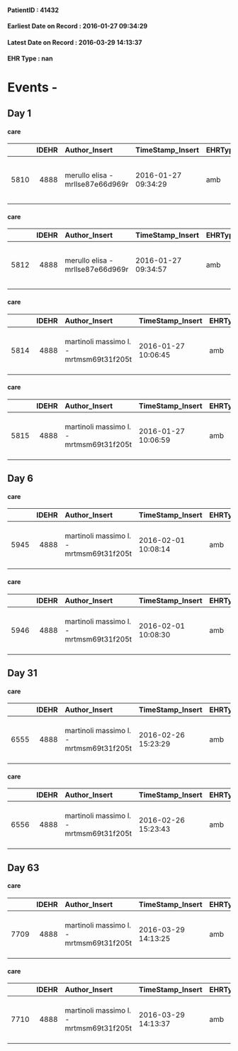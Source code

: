 
#### PatientID : 41432
#### Earliest Date on Record : 2016-01-27 09:34:29
#### Latest Date on Record : 2016-03-29 14:13:37
#### EHR Type : nan

# Events - 

## Day 1

#### care
|      |   IDEHR | Author_Insert                    | TimeStamp_Insert    | EHRType   |   PatientID |   IDGESTIONE_AUSILI |   opt_annulla_consegna | dt_Ric_consegna     | opt_ausilio                                     |
|-----:|--------:|:---------------------------------|:--------------------|:----------|------------:|--------------------:|-----------------------:|:--------------------|:------------------------------------------------|
| 5810 |    4888 | merullo elisa - mrllse87e66d969r | 2016-01-27 09:34:29 | amb       |       41432 |                5678 |                      0 | 2016-01-27 00:00:00 | electronic articulated bed with side rails # 14 |

#### care
|      |   IDEHR | Author_Insert                    | TimeStamp_Insert    | EHRType   |   PatientID |   IDGESTIONE_AUSILI |   opt_annulla_consegna | dt_Ric_consegna     | opt_ausilio                             |
|-----:|--------:|:---------------------------------|:--------------------|:----------|------------:|--------------------:|-----------------------:|:--------------------|:----------------------------------------|
| 5812 |    4888 | merullo elisa - mrllse87e66d969r | 2016-01-27 09:34:57 | amb       |       41432 |                5680 |                      0 | 2016-01-27 00:00:00 | antid air mattress with compressor # 16 |

#### care
|      |   IDEHR | Author_Insert                           | TimeStamp_Insert    | EHRType   |   PatientID |   IDGESTIONE_AUSILI |   ds_ncons |   opt_annulla_consegna | dt_Ric_consegna     | dt_ric_cons_forn    | opt_ausilio                             |
|-----:|--------:|:----------------------------------------|:--------------------|:----------|------------:|--------------------:|-----------:|-----------------------:|:--------------------|:--------------------|:----------------------------------------|
| 5814 |    4888 | martinoli massimo l. - mrtmsm69t31f205t | 2016-01-27 10:06:45 | amb       |       41432 |                5682 |      27037 |                      0 | 2016-01-27 00:00:00 | 2016-01-27 00:00:00 | antid air mattress with compressor # 16 |

#### care
|      |   IDEHR | Author_Insert                           | TimeStamp_Insert    | EHRType   |   PatientID |   IDGESTIONE_AUSILI |   ds_ncons |   opt_annulla_consegna | dt_Ric_consegna     | dt_ric_cons_forn    | opt_ausilio                                     |
|-----:|--------:|:----------------------------------------|:--------------------|:----------|------------:|--------------------:|-----------:|-----------------------:|:--------------------|:--------------------|:------------------------------------------------|
| 5815 |    4888 | martinoli massimo l. - mrtmsm69t31f205t | 2016-01-27 10:06:59 | amb       |       41432 |                5683 |      27037 |                      0 | 2016-01-27 00:00:00 | 2016-01-27 00:00:00 | electronic articulated bed with side rails # 14 |


## Day 6

#### care
|      |   IDEHR | Author_Insert                           | TimeStamp_Insert    | EHRType   |   PatientID |   IDGESTIONE_AUSILI |   ds_ncons |   ds_nritiro |   opt_annulla_consegna | dt_Ric_consegna     | dt_ric_cons_forn    | dt_ric_ritiro       | dt_ric_ritiro_forn   | opt_ausilio                             |
|-----:|--------:|:----------------------------------------|:--------------------|:----------|------------:|--------------------:|-----------:|-------------:|-----------------------:|:--------------------|:--------------------|:--------------------|:---------------------|:----------------------------------------|
| 5945 |    4888 | martinoli massimo l. - mrtmsm69t31f205t | 2016-02-01 10:08:14 | amb       |       41432 |                5813 |      27037 |        27079 |                      0 | 2016-01-27 00:00:00 | 2016-01-27 00:00:00 | 2016-02-01 00:00:00 | 2016-02-01 00:00:00  | antid air mattress with compressor # 16 |

#### care
|      |   IDEHR | Author_Insert                           | TimeStamp_Insert    | EHRType   |   PatientID |   IDGESTIONE_AUSILI |   ds_ncons |   ds_nritiro |   opt_annulla_consegna | dt_Ric_consegna     | dt_ric_cons_forn    | dt_ric_ritiro       | dt_ric_ritiro_forn   | opt_ausilio                                     |
|-----:|--------:|:----------------------------------------|:--------------------|:----------|------------:|--------------------:|-----------:|-------------:|-----------------------:|:--------------------|:--------------------|:--------------------|:---------------------|:------------------------------------------------|
| 5946 |    4888 | martinoli massimo l. - mrtmsm69t31f205t | 2016-02-01 10:08:30 | amb       |       41432 |                5814 |      27037 |        27079 |                      0 | 2016-01-27 00:00:00 | 2016-01-27 00:00:00 | 2016-02-01 00:00:00 | 2016-02-01 00:00:00  | electronic articulated bed with side rails # 14 |


## Day 31

#### care
|      |   IDEHR | Author_Insert                           | TimeStamp_Insert    | EHRType   |   PatientID |   IDGESTIONE_AUSILI |   ds_ncons |   ds_nbolla | dt_consegna         |   ds_nritiro |   opt_annulla_consegna | dt_Ric_consegna     | dt_ric_cons_forn    | dt_ric_ritiro       | dt_ric_ritiro_forn   | opt_ausilio                             |
|-----:|--------:|:----------------------------------------|:--------------------|:----------|------------:|--------------------:|-----------:|------------:|:--------------------|-------------:|-----------------------:|:--------------------|:--------------------|:--------------------|:---------------------|:----------------------------------------|
| 6555 |    4888 | martinoli massimo l. - mrtmsm69t31f205t | 2016-02-26 15:23:29 | amb       |       41432 |                6430 |      27037 |         122 | 2016-01-28 00:00:00 |        27079 |                      0 | 2016-01-27 00:00:00 | 2016-01-27 00:00:00 | 2016-02-01 00:00:00 | 2016-02-01 00:00:00  | antid air mattress with compressor # 16 |

#### care
|      |   IDEHR | Author_Insert                           | TimeStamp_Insert    | EHRType   |   PatientID |   IDGESTIONE_AUSILI |   ds_ncons |   ds_nbolla | dt_consegna         |   ds_nritiro |   opt_annulla_consegna | dt_Ric_consegna     | dt_ric_cons_forn    | dt_ric_ritiro       | dt_ric_ritiro_forn   | opt_ausilio                                     |
|-----:|--------:|:----------------------------------------|:--------------------|:----------|------------:|--------------------:|-----------:|------------:|:--------------------|-------------:|-----------------------:|:--------------------|:--------------------|:--------------------|:---------------------|:------------------------------------------------|
| 6556 |    4888 | martinoli massimo l. - mrtmsm69t31f205t | 2016-02-26 15:23:43 | amb       |       41432 |                6431 |      27037 |         122 | 2016-01-28 00:00:00 |        27079 |                      0 | 2016-01-27 00:00:00 | 2016-01-27 00:00:00 | 2016-02-01 00:00:00 | 2016-02-01 00:00:00  | electronic articulated bed with side rails # 14 |


## Day 63

#### care
|      |   IDEHR | Author_Insert                           | TimeStamp_Insert    | EHRType   |   PatientID |   IDGESTIONE_AUSILI |   ds_ncons |   ds_nbolla | dt_consegna         |   ds_nritiro | dt_ritiro           |   opt_annulla_consegna | dt_Ric_consegna     | dt_ric_cons_forn    | dt_ric_ritiro       | dt_ric_ritiro_forn   | opt_ausilio                             |
|-----:|--------:|:----------------------------------------|:--------------------|:----------|------------:|--------------------:|-----------:|------------:|:--------------------|-------------:|:--------------------|-----------------------:|:--------------------|:--------------------|:--------------------|:---------------------|:----------------------------------------|
| 7709 |    4888 | martinoli massimo l. - mrtmsm69t31f205t | 2016-03-29 14:13:25 | amb       |       41432 |                7594 |      27037 |         122 | 2016-01-28 00:00:00 |        27079 | 2016-02-03 00:00:00 |                      0 | 2016-01-27 00:00:00 | 2016-01-27 00:00:00 | 2016-02-01 00:00:00 | 2016-02-01 00:00:00  | antid air mattress with compressor # 16 |

#### care
|      |   IDEHR | Author_Insert                           | TimeStamp_Insert    | EHRType   |   PatientID |   IDGESTIONE_AUSILI |   ds_ncons |   ds_nbolla | dt_consegna         |   ds_nritiro | dt_ritiro           |   opt_annulla_consegna | dt_Ric_consegna     | dt_ric_cons_forn    | dt_ric_ritiro       | dt_ric_ritiro_forn   | opt_ausilio                                     |
|-----:|--------:|:----------------------------------------|:--------------------|:----------|------------:|--------------------:|-----------:|------------:|:--------------------|-------------:|:--------------------|-----------------------:|:--------------------|:--------------------|:--------------------|:---------------------|:------------------------------------------------|
| 7710 |    4888 | martinoli massimo l. - mrtmsm69t31f205t | 2016-03-29 14:13:37 | amb       |       41432 |                7595 |      27037 |         122 | 2016-01-28 00:00:00 |        27079 | 2016-02-03 00:00:00 |                      0 | 2016-01-27 00:00:00 | 2016-01-27 00:00:00 | 2016-02-01 00:00:00 | 2016-02-01 00:00:00  | electronic articulated bed with side rails # 14 |



